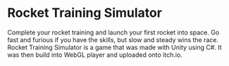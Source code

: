 # Rocket Training Simulator
Complete your rocket training and launch your first rocket into space. Go fast and furious if you have the skills, but slow and steady wins the race. Rocket Training Simulator is a game that was made with Unity using C#. It was then build into WebGL player and uploaded onto itch.io.

